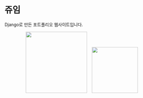 
# 쥬임

Django로 만든 포트폴리오 웹사이트입니다.

<div align = "center">
  <img src = "https://github.com/user-attachments/assets/34c49883-b119-4447-913f-1e8e475b17a8" width = "200px" height = "200px"/>
  &nbsp;&nbsp;
  <img src = "https://github.com/user-attachments/assets/b06ab5bb-2ad4-4db8-a8b5-ded9079d1b30" width = "150px" height = "150px"/>
</div>

